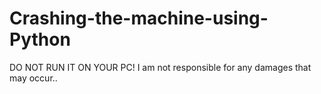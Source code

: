 # Crashing-the-machine-using-Python
DO NOT RUN IT ON YOUR PC! I am not responsible for any damages that may occur..
